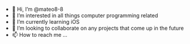 - 👋 Hi, I’m @mateo8-8
- 👀 I’m interested in all things computer programming related
- 🌱 I’m currently learning iOS
- 💞️ I’m looking to collaborate on any projects that come up in the future
- 📫 How to reach me ...

<!---
mateo8-8/mateo8-8 is a ✨ special ✨ repository because its `README.md` (this file) appears on your GitHub profile.
You can click the Preview link to take a look at your changes.
--->
